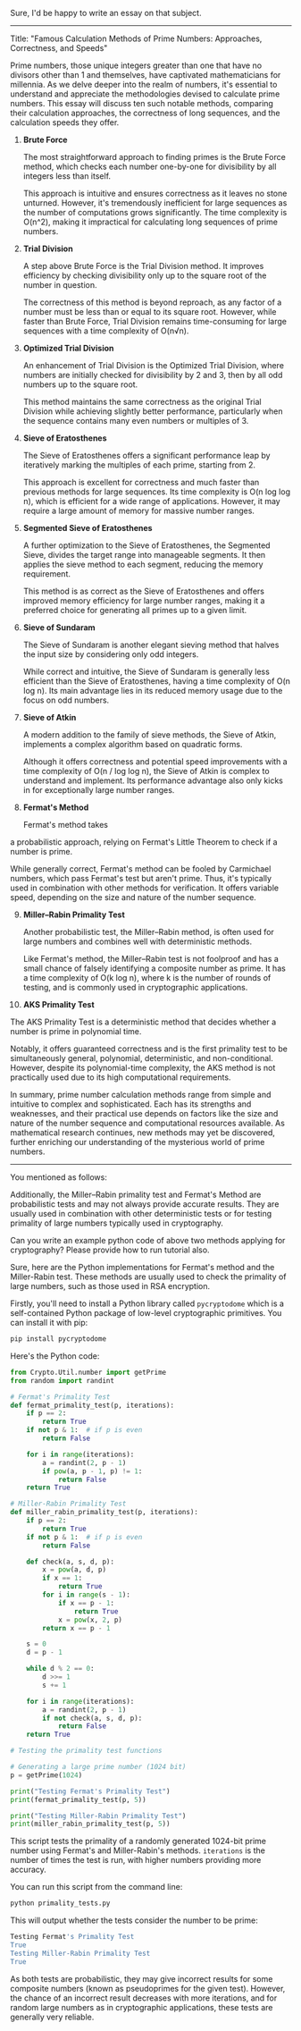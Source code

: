 Sure, I'd be happy to write an essay on that subject. 

---

Title: "Famous Calculation Methods of Prime Numbers: Approaches, Correctness, and Speeds"

Prime numbers, those unique integers greater than one that have no divisors other than 1 and themselves, have captivated mathematicians for millennia. As we delve deeper into the realm of numbers, it's essential to understand and appreciate the methodologies devised to calculate prime numbers. This essay will discuss ten such notable methods, comparing their calculation approaches, the correctness of long sequences, and the calculation speeds they offer.

1. **Brute Force**

   The most straightforward approach to finding primes is the Brute Force method, which checks each number one-by-one for divisibility by all integers less than itself. 

   This approach is intuitive and ensures correctness as it leaves no stone unturned. However, it's tremendously inefficient for large sequences as the number of computations grows significantly. The time complexity is O(n^2), making it impractical for calculating long sequences of prime numbers.

2. **Trial Division**

   A step above Brute Force is the Trial Division method. It improves efficiency by checking divisibility only up to the square root of the number in question. 

   The correctness of this method is beyond reproach, as any factor of a number must be less than or equal to its square root. However, while faster than Brute Force, Trial Division remains time-consuming for large sequences with a time complexity of O(n√n).

3. **Optimized Trial Division**

   An enhancement of Trial Division is the Optimized Trial Division, where numbers are initially checked for divisibility by 2 and 3, then by all odd numbers up to the square root.

   This method maintains the same correctness as the original Trial Division while achieving slightly better performance, particularly when the sequence contains many even numbers or multiples of 3. 

4. **Sieve of Eratosthenes**

   The Sieve of Eratosthenes offers a significant performance leap by iteratively marking the multiples of each prime, starting from 2.

   This approach is excellent for correctness and much faster than previous methods for large sequences. Its time complexity is O(n log log n), which is efficient for a wide range of applications. However, it may require a large amount of memory for massive number ranges.

5. **Segmented Sieve of Eratosthenes**

   A further optimization to the Sieve of Eratosthenes, the Segmented Sieve, divides the target range into manageable segments. It then applies the sieve method to each segment, reducing the memory requirement.

   This method is as correct as the Sieve of Eratosthenes and offers improved memory efficiency for large number ranges, making it a preferred choice for generating all primes up to a given limit.

6. **Sieve of Sundaram**

   The Sieve of Sundaram is another elegant sieving method that halves the input size by considering only odd integers.

   While correct and intuitive, the Sieve of Sundaram is generally less efficient than the Sieve of Eratosthenes, having a time complexity of O(n log n). Its main advantage lies in its reduced memory usage due to the focus on odd numbers. 

7. **Sieve of Atkin**

   A modern addition to the family of sieve methods, the Sieve of Atkin, implements a complex algorithm based on quadratic forms. 

   Although it offers correctness and potential speed improvements with a time complexity of O(n / log log n), the Sieve of Atkin is complex to understand and implement. Its performance advantage also only kicks in for exceptionally large number ranges.

8. **Fermat's Method**

   Fermat's method takes

 a probabilistic approach, relying on Fermat's Little Theorem to check if a number is prime.

   While generally correct, Fermat's method can be fooled by Carmichael numbers, which pass Fermat's test but aren't prime. Thus, it's typically used in combination with other methods for verification. It offers variable speed, depending on the size and nature of the number sequence.

9. **Miller–Rabin Primality Test**

   Another probabilistic test, the Miller–Rabin method, is often used for large numbers and combines well with deterministic methods.

   Like Fermat's method, the Miller–Rabin test is not foolproof and has a small chance of falsely identifying a composite number as prime. It has a time complexity of O(k log n), where k is the number of rounds of testing, and is commonly used in cryptographic applications.

10. **AKS Primality Test**

   The AKS Primality Test is a deterministic method that decides whether a number is prime in polynomial time.

   Notably, it offers guaranteed correctness and is the first primality test to be simultaneously general, polynomial, deterministic, and non-conditional. However, despite its polynomial-time complexity, the AKS method is not practically used due to its high computational requirements.

In summary, prime number calculation methods range from simple and intuitive to complex and sophisticated. Each has its strengths and weaknesses, and their practical use depends on factors like the size and nature of the number sequence and computational resources available. As mathematical research continues, new methods may yet be discovered, further enriching our understanding of the mysterious world of prime numbers.

----------

You mentioned as follows:

Additionally, the Miller–Rabin primality test and Fermat's Method are probabilistic tests and may not always provide accurate results. They are usually used in combination with other deterministic tests or for testing primality of large numbers typically used in cryptography.

Can you write an example python code of above two methods applying for cryptography? Please provide how to run tutorial also. 

Sure, here are the Python implementations for Fermat's method and the Miller-Rabin test. These methods are usually used to check the primality of large numbers, such as those used in RSA encryption.

Firstly, you'll need to install a Python library called `pycryptodome` which is a self-contained Python package of low-level cryptographic primitives. You can install it with pip:

```bash
pip install pycryptodome
```

Here's the Python code:

```python
from Crypto.Util.number import getPrime
from random import randint

# Fermat's Primality Test
def fermat_primality_test(p, iterations):
    if p == 2:
        return True
    if not p & 1:  # if p is even
        return False

    for i in range(iterations):
        a = randint(2, p - 1)
        if pow(a, p - 1, p) != 1:
            return False
    return True

# Miller-Rabin Primality Test
def miller_rabin_primality_test(p, iterations):
    if p == 2:
        return True
    if not p & 1:  # if p is even
        return False

    def check(a, s, d, p):
        x = pow(a, d, p)
        if x == 1:
            return True
        for i in range(s - 1):
            if x == p - 1:
                return True
            x = pow(x, 2, p)
        return x == p - 1

    s = 0
    d = p - 1

    while d % 2 == 0:
        d >>= 1
        s += 1

    for i in range(iterations):
        a = randint(2, p - 1)
        if not check(a, s, d, p):
            return False
    return True

# Testing the primality test functions

# Generating a large prime number (1024 bit)
p = getPrime(1024)

print("Testing Fermat's Primality Test")
print(fermat_primality_test(p, 5))

print("Testing Miller-Rabin Primality Test")
print(miller_rabin_primality_test(p, 5))
```

This script tests the primality of a randomly generated 1024-bit prime number using Fermat's and Miller-Rabin's methods. `iterations` is the number of times the test is run, with higher numbers providing more accuracy.

You can run this script from the command line:

```bash
python primality_tests.py
```

This will output whether the tests consider the number to be prime:

```bash
Testing Fermat's Primality Test
True
Testing Miller-Rabin Primality Test
True
```

As both tests are probabilistic, they may give incorrect results for some composite numbers (known as pseudoprimes for the given test). However, the chance of an incorrect result decreases with more iterations, and for random large numbers as in cryptographic applications, these tests are generally very reliable.
